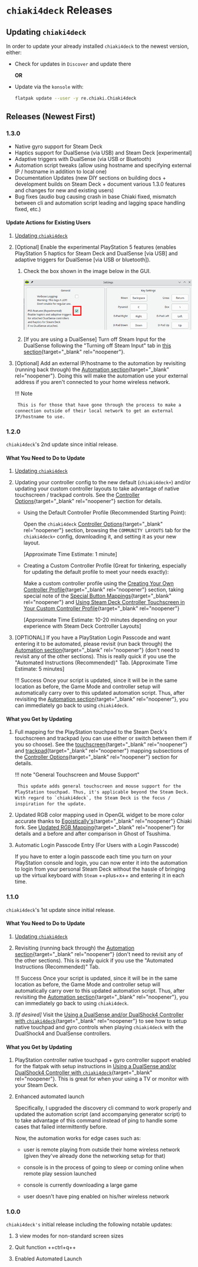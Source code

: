 # `chiaki4deck` Releases

## Updating `chiaki4deck`

In order to update your already installed `chiaki4deck` to the newest version, either:

- Check for updates in `Discover` and update there

    **OR**

- Update via the `konsole` with:

    ``` bash
    flatpak update --user -y re.chiaki.Chiaki4deck
    ```

## Releases (Newest First)

### 1.3.0

- Native gyro support for Steam Deck
- Haptics support for DualSense (via USB) and Steam Deck [experimental]
- Adaptive triggers with DualSense (via USB or Bluetooth)
- Automation script tweaks (allow using hostname and specifying external IP / hostname in addition to local one)
- Documentation Updates (new DIY sections on building docs + development builds on Steam Deck + document various 1.3.0 features and changes for new and existing users)
- Bug fixes (audio bug causing crash in base Chiaki fixed, mismatch between cli and automation script leading and lagging space handling fixed, etc.)

#### Update Actions for Existing Users

1. [Updating `chiaki4deck`](#updating-chiaki4deck)

2. [Optional] Enable the experimental PlayStation 5 features (enables PlayStation 5 haptics for Steam Deck and DualSense [via USB] and adaptive triggers for DualSense [via USB or bluetooth]).

    1. Check the box shown in the image below in the GUI.

        ![Enable PlayStation 5 Features](images/EnablePlayStation5Features.png)

    2. [If you are using a DualSense] Turn off Steam Input for the DualSense following the "Turning off Steam Input" tab in [this section](../setup/controlling.md#enabling-chiaki4deck-to-work-with-dualsense-dualshock-4){target="_blank" rel="noopener"}.

3. [Optional] Add an external IP/hostname to the automation by revisiting (running back through) the [Automation section](../setup/automation.md){target="_blank" rel="noopener"}. Doing this will make the automation use your external address if you aren't connected to your home wireless network.

    !!! Note

        This is for those that have gone through the process to make a connection outside of their local network to get an external IP/hostname to use.
    
### 1.2.0

`chiaki4deck`'s 2nd update since initial release.

#### What You Need to Do to Update

1. [Updating `chiaki4deck`](#updating-chiaki4deck)

2. Updating your controller config to the new default (`chiaki4deck+`) and/or updating your custom controller layouts to take advantage of native touchscreen / trackpad controls. See the [Controller Options](../setup/controlling.md#default-controller-profile){target="_blank" rel="noopener"} section for details. 

    - Using the Default Controller Profile (Recommended Starting Point):
    
        Open the `chiaki4deck` [Controller Options](../setup/controlling.md#default-controller-profile){target="_blank" rel="noopener"} section, browsing the `COMMUNITY LAYOUTS` tab for the `chiaki4deck+` config, downloading it, and setting it as your new layout. 
        
        [Approximate Time Estimate: 1 minute]
        
    - Creating a Custom Controller Profile (Great for tinkering, especially for updating the default profile to meet your needs exactly):
    
        Make a custom controller profile using the [Creating Your Own Controller Profile](../setup/controlling.md#creating-your-own-controller-profile){target="_blank" rel="noopener"} section, taking special note of the [Special Button Mappings](../setup/controlling.md#special-button-mappings-you-need-to-assign-these-yourself){target="_blank" rel="noopener"} and [Using Steam Deck Controller Touchscreen in Your Custom Controller Profile](../setup/controlling.md#using-steam-deck-controller-touchscreen-in-your-custom-controller-profile){target="_blank" rel="noopener"}

        [Approximate Time Estimate: 10-20 minutes depending on your experience with Steam Deck Controller Layouts]

3. [OPTIONAL] If you have a PlayStation Login Passcode and want entering it to be automated, please revisit (run back through) the [Automation section](../setup/automation.md){target="_blank" rel="noopener"} (don't need to revisit any of the other sections). This is really quick if you use the "Automated Instructions (Recommended)" Tab. [Approximate Time Estimate: 5 minutes]

    !!! Success
        Once your script is updated, since it will be in the same location as before, the Game Mode and controller setup will automatically carry over to this updated automation script. Thus, after revisiting the [Automation section](../setup/automation.md){target="_blank" rel="noopener"}, you can immediately go back to using `chiaki4deck`.

#### What you Get by Updating

1. Full mapping for the PlayStation touchpad to the Steam Deck's touchscreen and trackpad (you can use either or switch between them if you so choose). See the [touchscreen](../setup/controlling.md#using-steam-deck-controller-touchscreen-in-your-custom-controller-profile){target="_blank" rel="noopener"} and [trackpad](../setup/controlling.md#default-chiaki4deck-layout-trackpad-mapping){target="_blank" rel="noopener"} mapping subsections of the [Controller Options](../setup/controlling.md#default-controller-profile){target="_blank" rel="noopener"} section for details.

    !!! note "General Touchscreen and Mouse Support"
        
        This update adds general touchscreen and mouse support for the PlayStation touchpad. Thus, it's applicable beyond the Steam Deck. With regard to `chiaki4deck`, the Steam Deck is the focus / inspiration for the update.

2. Updated RGB color mapping used in OpenGL widget to be more color accurate thanks to [Egoistically's](https://github.com/Egoistically){target="_blank" rel="noopener"} Chiaki fork. See [Updated RGB Mapping](done.md#updated-rgb-mapping){target="_blank" rel="noopener"} for details and a before and after comparison in Ghost of Tsushima.

3. Automatic Login Passcode Entry (For Users with a Login Passcode)

    If you have to enter a login passcode each time you turn on your PlayStation console and login, you can now enter it into the automation to login from your personal Steam Deck without the hassle of bringing up the virtual keyboard with `Steam` ++plus+x++ and entering it in each time.

### 1.1.0

`chiaki4deck`'s 1st update since initial release.

#### What You Need to Do to Update

1. [Updating `chiaki4deck`](#updating-chiaki4deck)

2. Revisiting (running back through) the [Automation section](../setup/automation.md){target="_blank" rel="noopener"} (don't need to revisit any of the other sections). This is really quick if you use the "Automated Instructions (Recommended)" Tab. 

    !!! Success
        Once your script is updated, since it will be in the same location as before, the Game Mode and controller setup will automatically carry over to this updated automation script. Thus, after revisiting the [Automation section](../setup/automation.md){target="_blank" rel="noopener"}, you can immediately go back to using `chiaki4deck`.

3. *[If desired]* Visit the [Using a DualSense and/or DualShock4 Controller with `chiaki4deck`](../setup/controlling.md#using-a-dualsense-andor-dualshock4-controller-with-chiaki4deck){target="_blank" rel="noopener"} to see how to setup native touchpad and gyro controls when playing `chiaki4deck` with the DualShock4 and DualSense controllers.

#### What you Get by Updating

1. PlayStation controller native touchpad + gyro controller support enabled for the flatpak with setup instructions in [Using a DualSense and/or DualShock4 Controller with `chiaki4deck`](../setup/controlling.md#using-a-dualsense-andor-dualshock4-controller-with-chiaki4deck){target="_blank" rel="noopener"}. This is great for when your using a TV or monitor with your Steam Deck.

2. Enhanced automated launch

    Specifically, I upgraded the discovery cli command to work properly and updated the automation script (and accompanying generator script) to to take advantage of this command instead of ping to handle some cases that failed intermittently before.

    Now, the automation works for edge cases such as:

    - user is remote playing from outside their home wireless network (given they've already done the networking setup for that)

    - console is in the process of going to sleep or coming online when remote play session launched

    - console is currently downloading a large game

    - user doesn't have ping enabled on his/her wireless network

### 1.0.0

`chiaki4deck's` initial release including the following notable updates:

1. 3 view modes for non-standard screen sizes 

2. Quit function ++ctrl+q++

3. Enabled Automated Launch